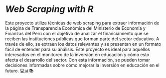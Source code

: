 # *Web Scraping with R*
Este proyecto utiliza técnicas de web scraping para extraer información de la página de Transparencia Económica del Ministerio de Economía y Finanzas del Perú con el objetivo de analizar el financiamiento que se reciben las instituciones públicas que forman parte del sector educativo. A través de ello, se extraen los datos relevantes y se presentan en un formato fácil de entender para su análisis. Este proyecto es ideal para aquellos interesados en el monitoreo de la inversión en educación y cómo esto afecta el desarrollo del sector. Con esta información, se pueden tomar decisiones informadas sobre cómo mejorar la inversión en educación en el futuro. 💻📊📚   
